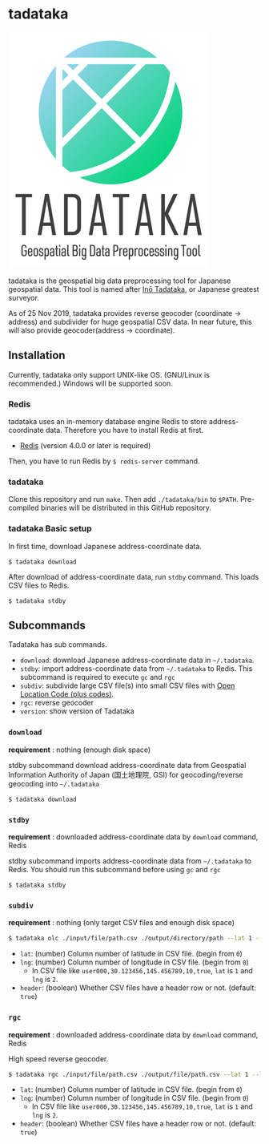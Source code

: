 # tadataka

![logo](./docs/tadataka-logo-small.png)

tadataka is the geospatial big data preprocessing tool for Japanese geospatial data. This tool is named after [Inō Tadataka](https://en.wikipedia.org/wiki/In%C5%8D_Tadataka), or Japanese greatest surveyor.

As of 25 Nov 2019, tadataka provides reverse geocoder (coordinate -> address) and subdivider for huge geospatial CSV data. In near future, this will also provide geocoder(address -> coordinate).

## Installation

Currently, tadataka only support UNIX-like OS. (GNU/Linux is recommended.) Windows will be supported soon.

### Redis

tadataka uses an in-memory database engine Redis to store address-coordinate data. Therefore you have to install Redis at first.

- [Redis](https://redis.io/) (version 4.0.0 or later is required)

Then, you have to run Redis by `$ redis-server` command.

### tadataka

Clone this repository and run `make`. Then add `./tadataka/bin` to `$PATH`. 
Pre-compiled binaries will be distributed in this GitHub repository.

### tadataka Basic setup

In first time, download Japanese address-coordinate data.

```
$ tadataka download
```

After download of address-coordinate data, run `stdby` command. This loads CSV files to Redis.

```
$ tadataka stdby
```


## Subcommands

Tadataka has sub commands.

- `download`: download Japanese address-coordinate data in `~/.tadataka`.
- `stdby`: import address-coordinate data from `~/.tadataka` to Redis. This subcommand is required to execute `gc` and `rgc`
- `subdiv`: subdivide large CSV file(s) into small CSV files with [Open Location Code (plus codes)](https://en.wikipedia.org/wiki/Open_Location_Code).
- `rgc`: reverse geocoder
- `version`: show version of Tadataka

### `download`

**requirement** : nothing (enough disk space)

stdby subcommand download address-coordinate data from Geospatial Information Authority of Japan (国土地理院, GSI) for geocoding/reverse geocoding into `~/.tadataka`

```
$ tadataka download
```

### `stdby`

**requirement** : downloaded address-coordinate data by `download` command, Redis

stdby subcommand imports address-coordinate data from `~/.tadataka` to Redis. You should run this subcommand before using `gc` and `rgc`

```
$ tadataka stdby
```


### `subdiv`

**requirement** : nothing (only target CSV files and enough disk space)

```sh
$ tadataka olc ./input/file/path.csv ./output/directory/path --lat 1 --lng 2 --header false
```

- `lat`: (number) Column number of latitude in CSV file. (begin from `0`)
- `lng`: (number) Column number of longitude in CSV file. (begin from `0`)
    - In CSV file like `user000,30.123456,145.456789,10,true`, `lat` is `1` and `lng` is `2`.
- `header`: (boolean) Whether CSV files have a header row or not. (default: `true`)


### `rgc`

**requirement** : downloaded address-coordinate data by `download` command, Redis

High speed reverse geocoder.

```sh
$ tadataka rgc ./input/file/path.csv ./output/file/path.csv --lat 1 --lng 2 --header false
```

- `lat`: (number) Column number of latitude in CSV file. (begin from `0`)
- `lng`: (number) Column number of longitude in CSV file. (begin from `0`)
    - In CSV file like `user000,30.123456,145.456789,10,true`, `lat` is `1` and `lng` is `2`.
- `header`: (boolean) Whether CSV files have a header row or not. (default: `true`)
